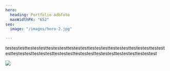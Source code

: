 ```yaml
---
hero:
  heading: Portfolio adbfoto
  maxWidthPX: "652"
seo:
  image: "/images/hero-2.jpg"

---
```

testestesttestestesttestestesttestestesttestestesttestestesttestestesttestestesttestestesttestestesttestestesttestestesttestestesttestestesttestestest

![](https://i1.sndcdn.com/avatars-ecRuTUevdFfqpQCk-O2W3hA-t500x500.jpg)